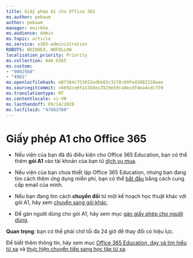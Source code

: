 ```yaml
---
title: Giấy phép A1 cho Office 365
ms.author: pebaum
author: pebaum
manager: mnirkhe
ms.audience: Admin
ms.topic: article
ms.service: o365-administration
ROBOTS: NOINDEX, NOFOLLOW
localization_priority: Priority
ms.collection: Adm_O365
ms.custom:
- "9002568"
- "4981"
ms.openlocfilehash: e8f384c753652edbb02c3178cb9fe45082328aae
ms.sourcegitcommit: c6692ce0fa1358ec3529e59ca0ecdfdea4cdc759
ms.translationtype: MT
ms.contentlocale: vi-VN
ms.lasthandoff: 09/14/2020
ms.locfileid: "47663760"
---
```

# <a name="a1-license-for-office-365"></a>Giấy phép A1 cho Office 365

- Nếu viện của bạn đã đủ điều kiện cho Office 365 Education, bạn có thể thêm **gói A1** vào tài khoản của bạn từ [dịch vụ mua](https://docs.microsoft.com/microsoft-365/commerce/buy-another-subscription#buy-another-subscription).

- Nếu viện của bạn chưa thiết lập Office 365 Education, nhưng bạn đang tìm cách thêm ứng dụng miễn phí, bạn có thể [bắt đầu](https://www.microsoft.com/education/products/office) bằng cách cung cấp email của mình.

- Nếu bạn đang tìm cách **chuyển đổi** từ một kế hoạch học thuật khác với gói A1, hãy xem [chuyển sang gói khác](https://docs.microsoft.com/microsoft-365/commerce/subscriptions/switch-plans-manually).

- Để gán người dùng cho gói A1, hãy xem mục [gán giấy phép cho người dùng](https://docs.microsoft.com/microsoft-365/admin/manage/assign-licenses-to-users).

**Quan trọng**: bạn có thể phải chờ tối đa 24 giờ để thay đổi có hiệu lực.

Để biết thêm thông tin, hãy xem mục [Office 365 Education, dạy và tìm hiểu từ xa](https://support.office.com/article/remote-teaching-and-learning-in-office-365-education-f651ccae-7b65-478b-8366-51bb884025c4) và [thực hiện chuyển tiếp sang học tập từ xa](https://www.microsoft.com/education/remote-learning).
